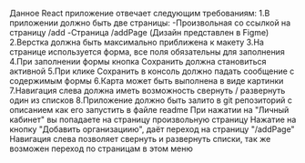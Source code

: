 Данное React приложение отвечает следующим требованиям:
    1.В приложении должно быть две страницы:
        -Произвольная со ссылкой на страницу /add 
        -Страница /addPage (Дизайн представлен в Figme)
    2.Верстка должна быть максимально приближена к макету
    3.На странице используется форма, все поля обязательны для заполнения
    4.При заполнении формы кнопка Сохранить должна становиться активной
    5.При клике Сохранить в консоль должно падать сообщение с содержимым формы
    6.Карта может быть выполнена в виде картинки
    7.Навигация слева должна иметь возможность свернуть / развернуть один из списков
    8.Приложение должно быть залито в git репозиторий с описанием как его запустить в файле readme
    При нажатии на "Личный кабинет" вы попадаете на страницу произвольную страницу
    Нажатие на кнопку "Добавить организациию", даёт переход на страницу "/addPage"
    Навигация слева позволяет свернуть и развернуть списки, так же возможен переход по страницам в этом меню